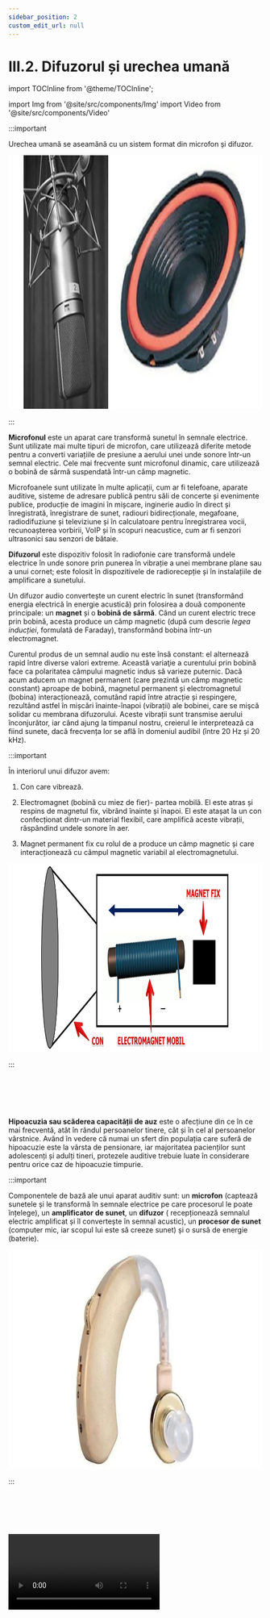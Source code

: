 ```yaml
---
sidebar_position: 2
custom_edit_url: null
---
```


# III.2. Difuzorul și urechea umană


import TOCInline from '@theme/TOCInline';

<TOCInline toc={toc} />





import Img from '@site/src/components/Img'
import Video from '@site/src/components/Video'




:::important

Urechea umană se aseamănă cu un sistem format din microfon și difuzor.



<Img className="img-responsive4" src="biologie/fizicainlumeavie/acustica-si-mecanismul-auzului/3_2_Poza1_MicrofonSiDifuzor.jpg" width="1000" height="503" lazy={false} />



:::



**Microfonul** este un aparat care transformă sunetul în semnale electrice. Sunt utilizate mai multe tipuri de microfon, care utilizează diferite metode pentru a converti variațiile de presiune a aerului unei unde sonore într-un semnal electric. Cele mai frecvente sunt microfonul dinamic, care utilizează o bobină de sârmă suspendată într-un câmp magnetic.

Microfoanele sunt utilizate în multe aplicații, cum ar fi telefoane, aparate auditive, sisteme de adresare publică pentru săli de concerte și evenimente publice, producție de imagini în mișcare, inginerie audio în direct și înregistrată, înregistrare de sunet, radiouri bidirecționale, megafoane, radiodifuziune și televiziune și în calculatoare pentru înregistrarea vocii, recunoașterea vorbirii, VoIP și în scopuri neacustice, cum ar fi senzori ultrasonici sau senzori de bătaie. 


**Difuzorul** este dispozitiv folosit în radiofonie care transformă undele electrice în unde sonore prin punerea în vibrație a unei membrane plane sau a unui cornet; este folosit în dispozitivele de radiorecepție și în instalațiile de amplificare a sunetului.

Un difuzor audio convertește un curent electric în sunet (transformând energia electrică în energie acustică) prin folosirea a două componente principale: un **magnet** și o **bobină de sârmă**. Când un curent electric trece prin bobină, acesta produce un câmp magnetic (după cum descrie _legea inducției_, formulată de Faraday), transformând bobina într-un electromagnet.

Curentul produs de un semnal audio nu este însă constant: el alternează rapid între diverse valori extreme. Această variaţie a curentului prin bobină face ca polaritatea câmpului magnetic indus să varieze puternic. Dacă acum aducem un magnet permanent (care prezintă un câmp magnetic constant) aproape de bobină, magnetul permanent și electromagnetul (bobina) interacționează, comutând rapid între atracție și respingere, rezultând astfel în mișcări înainte-înapoi (vibrații) ale bobinei, care se mişcă solidar cu membrana difuzorului. Aceste vibrații sunt transmise aerului înconjurător, iar când ajung la timpanul nostru, creierul le interpretează ca fiind sunete, dacă frecvența lor se află în domeniul audibil (între 20 Hz și 20 kHz).


:::important

În interiorul unui difuzor avem:

1)	Con care vibrează.

2)	Electromagnet (bobină cu miez de fier)- partea mobilă. El este atras și respins de magnetul fix, vibrând înainte și înapoi. El este atașat la un con confecționat dintr-un material flexibil, care amplifică aceste vibrații, răspândind undele sonore în aer.

3)	Magnet permanent fix cu rolul de a produce un câmp magnetic și care interacționează cu câmpul magnetic variabil al electromagnetului.


<Img className="img-responsive4" src="biologie/fizicainlumeavie/acustica-si-mecanismul-auzului/3_2_Poza2_ComponenteDifuzor_vers2.jpg" width="1000" height="373" lazy={false} />


:::


<br></br>
<br></br>



**Hipoacuzia sau scăderea capacității de auz** este o afecțiune din ce în ce mai frecventă, atât în rândul persoanelor tinere, cât și în cel al persoanelor vârstnice. Având în vedere că numai un sfert din populația care suferă de hipoacuzie este la vârsta de pensionare, iar majoritatea pacienților sunt adolescenți și adulți tineri, protezele auditive trebuie luate în considerare pentru orice caz de hipoacuzie timpurie.



:::important

Componentele de bază ale unui aparat auditiv sunt: un **microfon** (captează sunetele și le transformă în semnale electrice pe care procesorul le poate înțelege), un **amplificator de sunet**, un **difuzor** ( recepționează semnalul electric amplificat și îl convertește în semnal acustic), un **procesor de sunet** (computer mic, iar scopul lui este să creeze sunet) și o sursă de energie (baterie).



<Img className="img-responsive4" src="biologie/fizicainlumeavie/acustica-si-mecanismul-auzului/3_2_Poza3_AparatAuditiv.jpg" width="1000" height="434" lazy={false} />
 

:::


<br></br>
<br></br>




<Video src="https://www.youtube.com/embed/wMGMKW8Iiys" />
